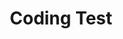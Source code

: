 ---
layout: post-list
title: Coding Test
sidebar_sort_order: 2
is_sub_menu: true

main_category: Study
category: Coding-Test
sort_by: oldest

permalink: /study/coding-test
---